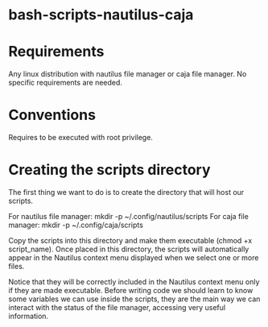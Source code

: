 # bash-scripts-nautilus-caja

# Requirements
Any linux distribution with nautilus file manager or caja file manager. No specific requirements are needed.

# Conventions 	
Requires to be executed with root privilege.

# Creating the scripts directory
The first thing we want to do is to create the directory that will host our scripts. 

For nautilus file manager: mkdir -p ~/.config/nautilus/scripts
For caja file manager: mkdir -p ~/.config/caja/scripts

Copy the scripts into this directory and make them executable (chmod +x script_name).
Once placed in this directory, the scripts will automatically appear in the Nautilus context menu displayed when we select one or more files.

Notice that they will be correctly included in the Nautilus context menu only if they are made executable. Before writing code we should learn to know some variables we can use inside the scripts, they are the main way we can interact with the status of the file manager, accessing very useful information.
